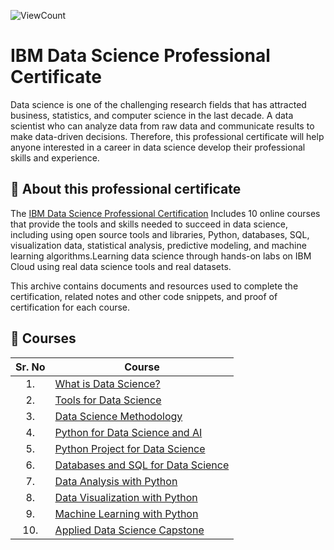![ViewCount](https://views.whatilearened.today/views/github/Masithembe-Dyosi/IBM-Data-Science-Professional-Certification.svg?cache=remove)

# IBM Data Science Professional Certificate

Data science is one of the challenging research fields that has attracted business, statistics, and computer science in the last decade. A data scientist who can analyze data from raw data and communicate results to make data-driven decisions. Therefore, this professional certificate will help anyone interested in a career in data science develop their professional skills and experience.

## 📄 About this professional certificate
The <a href="https://www.coursera.org/professional-certificates/ibm-data-science">IBM Data Science Professional Certification</a> Includes 10 online courses that provide the tools and skills needed to succeed in data science, including using open source tools and libraries, Python, databases, SQL, visualization data, statistical analysis, predictive modeling, and machine learning algorithms.Learning data science through hands-on labs on IBM Cloud using real data science tools and real datasets. 

This archive contains documents and resources used to complete the certification, related notes and other code snippets, and proof of certification for each course.

## 📑 Courses
                                                                     
| Sr. No | Course                                                                     |
|:------:|----------------------------------------------------------------------------|
| 1.     | [What is Data Science?](1.What_is_Data_Science)                            |
| 2.     | [Tools for Data Science](2.Tools_for_Data_Science)                         |
| 3.     | [Data Science Methodology](3.Data_Science_Methodology)                     |
| 4.     | [Python for Data Science and AI](4.Python_for_Data_Science_and_AI)         |
| 5.     | [Python Project for Data Science](5.Python_Project_for_Data_Science)       |
| 6.     | [Databases and SQL for Data Science](5.Databases_and_SQL_for_Data_Science) |
| 7.     | [Data Analysis with Python](6.Data_Analysis_with_Python)                   |
| 8.     | [Data Visualization with Python](7.Data_Visualization_with_Python)         |
| 9.     | [Machine Learning with Python](8.Machine_Learning_with_Python)             |
| 10.    | [Applied Data Science Capstone](9.Applied_Data_Science_Capstone)           |
